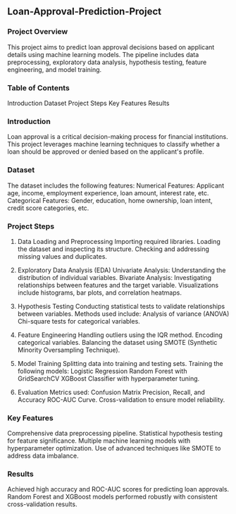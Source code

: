 ## Loan-Approval-Prediction-Project
### Project Overview
This project aims to predict loan approval decisions based on applicant details using machine learning models. The pipeline includes data preprocessing, exploratory data analysis, hypothesis testing, feature engineering, and model training.

### Table of Contents
Introduction
Dataset
Project Steps
Key Features
Results

### Introduction
Loan approval is a critical decision-making process for financial institutions. This project leverages machine learning techniques to classify whether a loan should be approved or denied based on the applicant's profile.

### Dataset
The dataset includes the following features:
Numerical Features: Applicant age, income, employment experience, loan amount, interest rate, etc.
Categorical Features: Gender, education, home ownership, loan intent, credit score categories, etc.
### Project Steps
1. Data Loading and Preprocessing
Importing required libraries.
Loading the dataset and inspecting its structure.
Checking and addressing missing values and duplicates.

2. Exploratory Data Analysis (EDA)
Univariate Analysis: Understanding the distribution of individual variables.
Bivariate Analysis: Investigating relationships between features and the target variable.
Visualizations include histograms, bar plots, and correlation heatmaps.

3. Hypothesis Testing
Conducting statistical tests to validate relationships between variables.
Methods used include:
Analysis of variance (ANOVA)
Chi-square tests for categorical variables.

4. Feature Engineering
Handling outliers using the IQR method.
Encoding categorical variables.
Balancing the dataset using SMOTE (Synthetic Minority Oversampling Technique).

5. Model Training
Splitting data into training and testing sets.
Training the following models:
Logistic Regression
Random Forest with GridSearchCV
XGBoost Classifier with hyperparameter tuning.

6. Evaluation
Metrics used:
Confusion Matrix
Precision, Recall, and Accuracy
ROC-AUC Curve.
Cross-validation to ensure model reliability.

### Key Features
Comprehensive data preprocessing pipeline.
Statistical hypothesis testing for feature significance.
Multiple machine learning models with hyperparameter optimization.
Use of advanced techniques like SMOTE to address data imbalance.

### Results
Achieved high accuracy and ROC-AUC scores for predicting loan approvals.
Random Forest and XGBoost models performed robustly with consistent cross-validation results.
